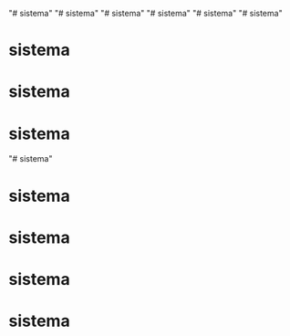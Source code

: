 "# sistema" 
"# sistema" 
"# sistema" 
"# sistema" 
"# sistema" 
"# sistema" 
# sistema
# sistema
# sistema
"# sistema" 
# sistema
# sistema
# sistema
# sistema
